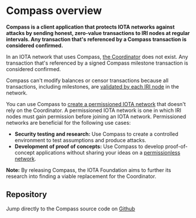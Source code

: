 # Compass overview

**Compass is a client application that protects IOTA networks against attacks by sending honest, zero-value transactions to IRI nodes at regular intervals. Any transaction that's referenced by a Compass transaction is considered confirmed.**

In an IOTA network that uses Compass, [the Coordinator](root://the-tangle/0.1/concepts/the-coordinator.md) does not exist. Any transaction that's referenced by a signed Compass milestone transaction is considered confirmed.

Compass can't modify balances or censor transactions because all transactions, including milestones, are [validated by each IRI node](root://iri/0.1/concepts/transaction-validation.md) in the network.

You can use Compass to [create a permissioned IOTA network](../how-to-guides/create-a-permissioned-iota-network.md) that doesn't rely on the Coordinator. A permissioned IOTA network is one in which IRI nodes must gain permission before joining an IOTA network. Permissioned networks are beneficial for the following use cases:

- **Security testing and research:** Use Compass to create a controlled environment to test assumptions and produce attacks.
- **Development of proof of concepts:** Use Compass to develop proof-of-concept applications without sharing your ideas on a [permissionless network](root://getting-started/0.1/references/iota-networks.md).

**Note:** By releasing Compass, the IOTA Foundation aims to further its research into finding a viable replacement for the Coordinator.

## Repository

Jump directly to the Compass source code on [Github](https://github.com/iotaledger/compass)

